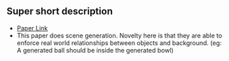 ---
---

## Super short description
* [Paper Link](https://arxiv.org/abs/2007.01272)
* This paper does scene generation. Novelty here is that they are able to enforce real world relationships between objects and background. (eg: A generated ball should be inside the generated bowl)
